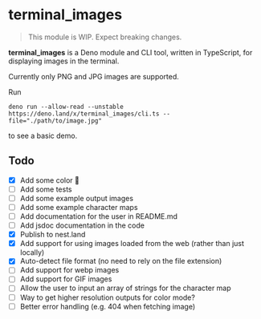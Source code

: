 # terminal_images

> This module is WIP. Expect breaking changes.

**terminal_images** is a Deno module and CLI tool, written in TypeScript, for displaying images in the terminal.

Currently only PNG and JPG images are supported.

Run
```shell
deno run --allow-read --unstable https://deno.land/x/terminal_images/cli.ts --file="./path/to/image.jpg"
```
to see a basic demo.

## Todo

- [X] Add some color 🌈
- [ ] Add some tests
- [ ] Add some example output images
- [ ] Add some example character maps
- [ ] Add documentation for the user in README.md
- [ ] Add jsdoc documentation in the code
- [X] Publish to nest.land
- [X] Add support for using images loaded from the web (rather than just locally)
- [X] Auto-detect file format (no need to rely on the file extension)
- [ ] Add support for webp images
- [ ] Add support for GIF images
- [ ] Allow the user to input an array of strings for the character map
- [ ] Way to get higher resolution outputs for color mode?
- [ ] Better error handling (e.g. 404 when fetching image)